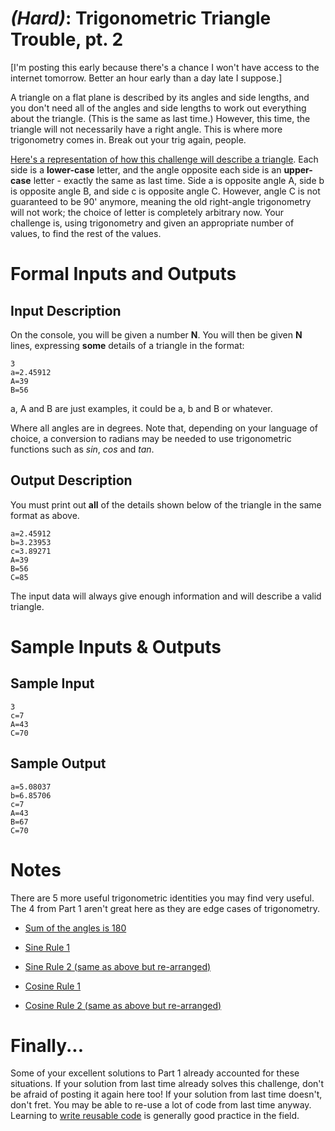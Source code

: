 # [](#HardIcon) _(Hard)_: Trigonometric Triangle Trouble, pt. 2

[I'm posting this early because there's a chance I won't have access to the internet tomorrow. Better an hour early than a day late I suppose.]

A triangle on a flat plane is described by its angles and side lengths, and you don't need all of the angles and side lengths to work out everything about the triangle. (This is the same as last time.) However, this time, the triangle will not necessarily have a right angle. This is where more trigonometry comes in. Break out your trig again, people.

[Here's a representation of how this challenge will describe a triangle](http://i.imgur.com/Q3qUoRg.png). Each side is a **lower-case** letter, and the angle opposite each side is an **upper-case** letter - exactly the same as last time. Side a is opposite angle A, side b is opposite angle B, and side c is opposite angle C. However, angle C is not guaranteed to be 90' anymore, meaning the old right-angle trigonometry will not work; the choice of letter is completely arbitrary now. Your challenge is, using trigonometry and given an appropriate number of values, to find the rest of the values.

# Formal Inputs and Outputs

## Input Description

On the console, you will be given a number **N**. You will then be given **N** lines, expressing **some** details of a triangle in the format:

	3
	a=2.45912
	A=39
	B=56
	
a, A and B are just examples, it could be a, b and B or whatever.

Where all angles are in degrees. Note that, depending on your language of choice, a conversion to radians may be needed to use trigonometric functions such as *sin*, *cos* and *tan*.

## Output Description

You must print out **all** of the details shown below of the triangle in the same format as above.

	a=2.45912
	b=3.23953
	c=3.89271
	A=39
	B=56
	C=85
	
The input data will always give enough information and will describe a valid triangle.

# Sample Inputs & Outputs

## Sample Input

	3
	c=7
	A=43
	C=70

## Sample Output

	a=5.08037
	b=6.85706
	c=7
	A=43
	B=67
	C=70
	
# Notes

There are 5 more useful trigonometric identities you may find very useful. The 4 from Part 1 aren't great here as they are edge cases of trigonometry.

* [Sum of the angles is 180](http://latex.codecogs.com/gif.latex?%5Cmathbf%7BA%7D+%5Cmathbf%7BB%7D+%5Cmathbf%7BC%7D%3D180%5E%7B%5Ccirc%7D)

* [Sine Rule 1](http://latex.codecogs.com/gif.latex?%5Cfrac%7B%5Cmathbf%7Ba%7D%7D%7Bsin%20%5Cmathbf%7BA%7D%7D%3D%5Cfrac%7B%5Cmathbf%7Bb%7D%7D%7Bsin%20%5Cmathbf%7BB%7D%7D%3D%5Cfrac%7B%5Cmathbf%7Bc%7D%7D%7Bsin%20%5Cmathbf%7BC%7D%7D)

* [Sine Rule 2 (same as above but re-arranged)](http://latex.codecogs.com/gif.latex?%5Cfrac%7Bsin%20%5Cmathbf%7BA%7D%7D%7B%5Cmathbf%7Ba%7D%7D%3D%5Cfrac%7Bsin%20%5Cmathbf%7BB%7D%7D%7B%5Cmathbf%7Bb%7D%7D%3D%5Cfrac%7Bsin%20%5Cmathbf%7BC%7D%7D%7B%5Cmathbf%7Bc%7D%7D)

* [Cosine Rule 1](http://latex.codecogs.com/gif.latex?%5Cmathbf%7Ba%7D%5E2%3D%5Cmathbf%7Bb%7D%5E2+%5Cmathbf%7Bc%7D%5E2-2%5Cmathbf%7Bbc%7D%5Ccos%5Cmathbf%7BA%7D)

* [Cosine Rule 2 (same as above but re-arranged)](http://latex.codecogs.com/gif.latex?%5Cfrac%7B%5Cmathbf%7Bb%7D%5E2+%5Cmathbf%7Bc%7D%5E2-%5Cmathbf%7Ba%7D%5E2%7D%7B2%5Cmathbf%7Bbc%7D%7D%3D%5Ccos%5Cmathbf%7BA%7D)

# Finally...

Some of your excellent solutions to Part 1 already accounted for these situations. If your solution from last time already solves this challenge, don't be afraid of posting it again here too! If your solution from last time doesn't, don't fret. You may be able to re-use a lot of code from last time anyway. Learning to [write reusable code](http://en.wikipedia.org/wiki/Reusability) is generally good practice in the field. 